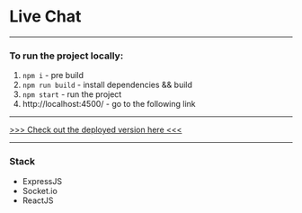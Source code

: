 # Live Chat

------------
### To run the project locally:
1. `npm i` - pre build
2. `npm run build` - install dependencies && build
3. `npm start` - run the project
4. http://localhost:4500/ - go to the following link

------------

[>>> Check out the deployed version here <<<](https://chat-app-study.herokuapp.com/)

------------
### Stack
- ExpressJS
- Socket.io
- ReactJS
